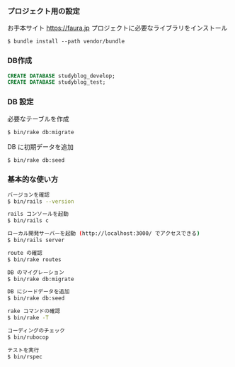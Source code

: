 ### プロジェクト用の設定
お手本サイト
https://faura.jp
プロジェクトに必要なライブラリをインストール

```
$ bundle install --path vendor/bundle
```

### DB作成

```sql
CREATE DATABASE studyblog_develop;
CREATE DATABASE studyblog_test;
```

### DB 設定

必要なテーブルを作成

```sh
$ bin/rake db:migrate
```

DB に初期データを追加

```sh
$ bin/rake db:seed
```

### 基本的な使い方

```sh
バージョンを確認
$ bin/rails --version

rails コンソールを起動
$ bin/rails c

ローカル開発サーバーを起動 (http://localhost:3000/ でアクセスできる)
$ bin/rails server

route の確認
$ bin/rake routes

DB のマイグレーション
$ bin/rake db:migrate

DB にシードデータを追加
$ bin/rake db:seed

rake コマンドの確認
$ bin/rake -T

コーディングのチェック
$ bin/rubocop

テストを実行
$ bin/rspec
```
